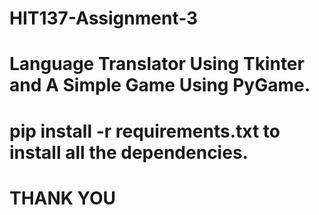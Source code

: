 # HIT137-Assignment-3

# Language Translator Using Tkinter and A Simple Game Using PyGame.

# pip install -r requirements.txt to install all the dependencies.

# THANK YOU 

